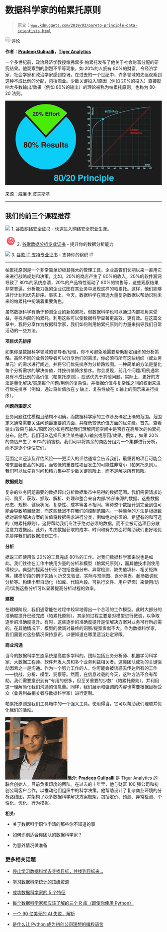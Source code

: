 # 数据科学家的帕累托原则

> 原文：[`www.kdnuggets.com/2019/03/pareto-principle-data-scientists.html`](https://www.kdnuggets.com/2019/03/pareto-principle-data-scientists.html)

![c](img/3d9c022da2d331bb56691a9617b91b90.png) 评论

**作者：[Pradeep Gulipalli](https://in.linkedin.com/in/gulipalli)，[Tiger Analytics](http://www.tigeranalytics.com/)**

一个多世纪前，政治经济学教授维弗雷多·帕累托发布了他关于社会财富分配的研究结果。他观察到的剧烈不平等现象，如 20%的人拥有 80%的财富，令经济学家、社会学家和政治学家感到惊讶。在过去的一个世纪中，许多领域的先驱观察到这种不成比例的分配，包括商业。少数关键投入/原因（例如 20%的投入）直接影响大多数输出/效果（例如 80%的输出）的理论被称为帕累托原则，也称为 80-20 法则。

![Figure](img/57e3d193f060d94177792f2dbe5df028.png)

来源：[威廉·利波夫斯基](https://due.com/blog/the-pareto-principle-the-secret-of-successful-freelancers/)

* * *

## 我们的前三个课程推荐

![](img/0244c01ba9267c002ef39d4907e0b8fb.png) 1\. [谷歌网络安全证书](https://www.kdnuggets.com/google-cybersecurity) - 快速进入网络安全职业生涯。

![](img/e225c49c3c91745821c8c0368bf04711.png) 2\. [谷歌数据分析专业证书](https://www.kdnuggets.com/google-data-analytics) - 提升你的数据分析能力

![](img/0244c01ba9267c002ef39d4907e0b8fb.png) 3\. [谷歌 IT 支持专业证书](https://www.kdnuggets.com/google-itsupport) - 支持你的组织 IT

* * *

帕累托原则是一个非常简单却极其强大的管理工具。企业高管们长期以来一直用它来进行战略规划和决策。比如，20%的商店产生了 80%的收入，20%的软件漏洞导致了 80%的系统崩溃，20%的产品特性驱动了 80%的销售等，这些观察结果非常普遍，分析能力强的企业试图在其业务中发现这样的帕累托。这样，他们能够进行计划和优先排序。事实上，今天，数据科学在筛选大量复杂数据以帮助识别未来的帕累托中扮演着重要角色。

虽然数据科学有助于预测企业的新帕累托，但数据科学也可以通过内部视角来受益，寻找内部的帕累托。利用这些可以使数据科学显著更高效、更有效。在这篇文章中，我将分享作为数据科学家，我们如何利用帕累托原则的力量来指导我们日常活动的一些方法。

**项目优先排序**

如果你是数据科学领域的领导者/经理，你不可避免地需要帮助制定组织的分析策略。虽然不同的业务领导者可以分享他们的需求，你必须将所有这些组织（或业务单元）的需求进行阐述，并将它们优先排序为分析路线图。一种简单的方法是量化每个分析需求的解决价值，并按价值降序排序。你会发现，前几个问题/用例通常具有不成比例的高价值（帕累托原则），应该优先于其他问题。实际上，更好的方法是量化解决/实施每个问题/用例的复杂性，并根据价值与复杂性之间的权衡来进行优先排序（例如，通过将价值放在 y 轴上、复杂性放在 x 轴上的图示来进行排序）。

**问题范围定义**

业务问题往往模糊且结构不明确，而数据科学家的工作涉及确定正确的范围。范围定义通常需要关注问题最重要的方面，并降低较低价值方面的优先级。首先，查看输出/效果与输入/原因的分布将帮助我们理解问题空间中是否存在高层次的帕累托分布。随后，我们可以选择只关注某些输入/输出或原因/效果。例如，如果 20%的商店产生了 80%的销售额，我们可以将其余的商店分组为一个集群进行分析，而不是逐个评估它们。

范围定义还涉及评估风险——更深入的评估通常会告诉我们，最重要的项目可能会带来显著更高的风险，而较低的重要性项目发生的可能性非常小（帕累托原则）。我们可以优先将时间和精力集中在少数关键风险上，而不是解决所有风险。

**数据规划**

复杂的业务问题需要的数据超出分析数据集市中易得的数据范围。我们需要请求访问、购买、获取、抓取、解析、处理和整合来自内部/外部来源的数据。这些数据形态、规模、健康状况、复杂性、成本等各不相同。等待整个数据计划完全到位可能会导致项目延迟，而这些延迟不在我们的控制范围内。一种简单的方法是根据数据对最终解决方案的价值将数据需求进行分类，例如绝对必须的、希望有的和可选的（帕累托原则）。这将帮助我们专注于绝对必须的数据，而不会被可选项目分散注意力或拖延。此外，考虑数据获取的成本、时间和努力方面将帮助我们更好地优先排序我们的数据规划工作。

**分析**

据说工匠使用仅 20%的工具完成 80%的工作。对我们数据科学家来说也是如此。我们往往在工作中使用少量的分析和模型（帕累托原则），而其他技术则使用得较少。典型的探索分析例子包括变量分布、异常检测、缺失值填补、相关矩阵等。建模阶段的例子包括 k 折交叉验证、实际与预测图、误分类表、超参数调优分析等。构建小型自动化（如库、代码片段、可执行文件、用户界面）来使用/访问/实施这些分析可以显著提高分析过程的效率。

**建模**

在建模阶段，我们通常能在过程中较早地得出一个合理的工作模型。此时大部分的准确度提升已经完成（帕累托原则）。其余的过程主要是对模型进行微调，以争取逐步的准确度提升。有时，这些逐步的准确度提升是使解决方案对业务可行所必需的。在其他情况下，模型的微调对最终的洞察/提案贡献不大。作为数据科学家，我们需要对这些情况保持意识，以便知道在哪里适当划定界限。

**商业沟通**

当今的数据科学生态系统是高度多学科的。团队包括业务分析师、机器学习科学家、大数据工程师、软件开发人员和多个业务利益相关者。这类团队成功的关键驱动因素之一是沟通。作为一个努力工作的人，你可能会被诱惑去传达所有的工作——挑战、分析、模型、洞察等。然而，在信息过载的今天，这种方法不会有帮助。我们需要意识到有“有用的很多，但至关重要的少数”（帕累托原则），并利用这一理解简化我们沟通的信息量。同样，我们展示和强调的内容也需要根据目标受众（业务利益相关者与数据科学家）进行定制。

帕累托原则是我们工具箱中的一个强大工具。使用得当，它可以帮助我们理顺并优化我们的活动。

![Pradeep Gulipalli](img/f8b33760f83485153b266bb08a2936aa.png)**简介: [Pradeep Gulipalli](https://in.linkedin.com/in/gulipalli)** 是 Tiger Analytics 的联合创始人，目前负责印度的团队。在过去的十年里，他与财富 100 强公司和初创公司客户合作，以推动他们组织中的科学决策。他帮助设计了复杂商业环境的分析路线图，并架构了众多数据科学解决方案框架，包括定价、预测、异常检测、个性化、优化、行为模拟。

**相关:**

+   关于数据科学职位申请的那些你不知道的事

+   如何识别适合你团队的数据科学家？

+   为意外情况做准备

### 更多相关话题

+   [停止学习数据科学去寻找目标，并找到目标来…](https://www.kdnuggets.com/2021/12/stop-learning-data-science-find-purpose.html)

+   [学习数据科学统计的顶级资源](https://www.kdnuggets.com/2021/12/springboard-top-resources-learn-data-science-statistics.html)

+   [成功数据科学家的 5 个特征](https://www.kdnuggets.com/2021/12/5-characteristics-successful-data-scientist.html)

+   [每个数据科学家都应该了解的三个 R 库（即使你使用 Python）](https://www.kdnuggets.com/2021/12/three-r-libraries-every-data-scientist-know-even-python.html)

+   [一个 90 亿美元的 AI 失败，解析](https://www.kdnuggets.com/2021/12/9b-ai-failure-examined.html)

+   [是什么让 Python 成为初创公司理想的编程语言](https://www.kdnuggets.com/2021/12/makes-python-ideal-programming-language-startups.html)
